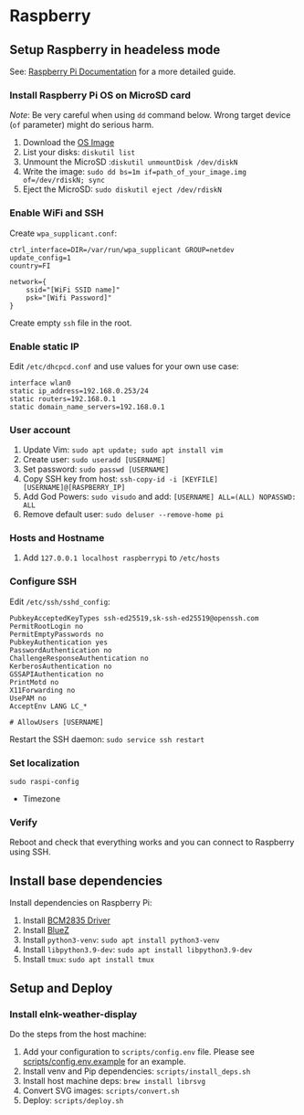 # Raspberry

## Setup Raspberry in headeless mode

See: [Raspberry Pi Documentation](https://www.raspberrypi.com/documentation/computers/getting-started.html) for a more detailed guide.

### Install Raspberry Pi OS on MicroSD card

_Note_: Be very careful when using `dd` command below. Wrong target device (`of` parameter) might do serious harm.

1. Download the [OS Image](https://www.raspberrypi.com/software/)
1. List your disks: `diskutil list`
1. Unmount the MicroSD :`diskutil unmountDisk /dev/diskN`
1. Write the image: `sudo dd bs=1m if=path_of_your_image.img of=/dev/rdiskN; sync`
1. Eject the MicroSD: `sudo diskutil eject /dev/rdiskN`

### Enable WiFi and SSH

Create `wpa_supplicant.conf`:

```text
ctrl_interface=DIR=/var/run/wpa_supplicant GROUP=netdev
update_config=1
country=FI

network={
    ssid="[WiFi SSID name]"
    psk="[Wifi Password]"
}
```

Create empty `ssh` file in the root.

### Enable static IP

Edit `/etc/dhcpcd.conf` and use values for your own use case:

```text
interface wlan0
static ip_address=192.168.0.253/24
static routers=192.168.0.1
static domain_name_servers=192.168.0.1
```

### User account

1. Update Vim: `sudo apt update; sudo apt install vim`
1. Create user: `sudo useradd [USERNAME]`
1. Set password: `sudo passwd [USERNAME]`
1. Copy SSH key from host: `ssh-copy-id -i [KEYFILE] [USERNAME]@[RASPBERRY_IP]`
1. Add God Powers: `sudo visudo` and add: `[USERNAME] ALL=(ALL) NOPASSWD: ALL`
1. Remove default user: `sudo deluser --remove-home pi`

### Hosts and Hostname

1. Add `127.0.0.1 localhost raspberrypi` to `/etc/hosts`

### Configure SSH

Edit `/etc/ssh/sshd_config`:

```text
PubkeyAcceptedKeyTypes ssh-ed25519,sk-ssh-ed25519@openssh.com
PermitRootLogin no
PermitEmptyPasswords no
PubkeyAuthentication yes
PasswordAuthentication no
ChallengeResponseAuthentication no
KerberosAuthentication no
GSSAPIAuthentication no
PrintMotd no
X11Forwarding no
UsePAM no
AcceptEnv LANG LC_*

# AllowUsers [USERNAME]
```

Restart the SSH daemon: `sudo service ssh restart`

### Set localization

`sudo raspi-config`

- Timezone

### Verify

Reboot and check that everything works and you can connect to Raspberry using SSH.

## Install base dependencies

Install dependencies on Raspberry Pi:

1. Install [BCM2835 Driver](https://www.airspayce.com/mikem/bcm2835/)
1. Install [BlueZ](https://github.com/ttu/ruuvitag-sensor#BlueZ)
1. Install `python3-venv`: `sudo apt install python3-venv`
1. Install `libpython3.9-dev`: `sudo apt install libpython3.9-dev`
1. Install `tmux`: `sudo apt install tmux`

## Setup and Deploy

### Install eInk-weather-display

Do the steps from the host machine:

1. Add your configuration to `scripts/config.env` file. Please see [scripts/config.env.example](scripts/config.env.example) for an example.
1. Install venv and Pip dependencies: `scripts/install_deps.sh`
1. Install host machine deps: `brew install librsvg`
1. Convert SVG images: `scripts/convert.sh`
1. Deploy: `scripts/deploy.sh`
